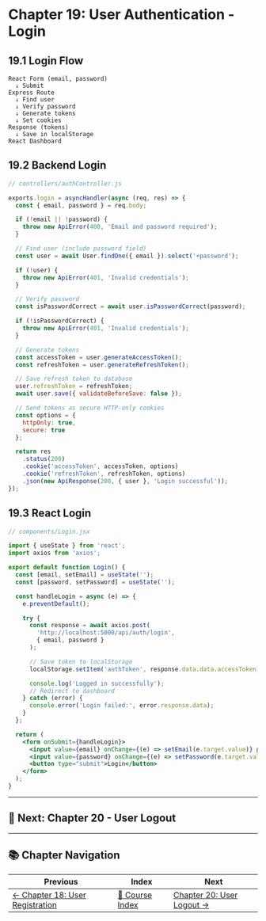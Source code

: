 # Chapter 19: User Authentication - Login

## 19.1 Login Flow

```
React Form (email, password)
  ↓ Submit
Express Route
  ↓ Find user
  ↓ Verify password
  ↓ Generate tokens
  ↓ Set cookies
Response (tokens)
  ↓ Save in localStorage
React Dashboard
```

## 19.2 Backend Login

```javascript
// controllers/authController.js

exports.login = asyncHandler(async (req, res) => {
  const { email, password } = req.body;

  if (!email || !password) {
    throw new ApiError(400, 'Email and password required');
  }

  // Find user (include password field)
  const user = await User.findOne({ email }).select('+password');

  if (!user) {
    throw new ApiError(401, 'Invalid credentials');
  }

  // Verify password
  const isPasswordCorrect = await user.isPasswordCorrect(password);

  if (!isPasswordCorrect) {
    throw new ApiError(401, 'Invalid credentials');
  }

  // Generate tokens
  const accessToken = user.generateAccessToken();
  const refreshToken = user.generateRefreshToken();

  // Save refresh token to database
  user.refreshToken = refreshToken;
  await user.save({ validateBeforeSave: false });

  // Send tokens as secure HTTP-only cookies
  const options = {
    httpOnly: true,
    secure: true
  };

  return res
    .status(200)
    .cookie('accessToken', accessToken, options)
    .cookie('refreshToken', refreshToken, options)
    .json(new ApiResponse(200, { user }, 'Login successful'));
});
```

## 19.3 React Login

```jsx
// components/Login.jsx

import { useState } from 'react';
import axios from 'axios';

export default function Login() {
  const [email, setEmail] = useState('');
  const [password, setPassword] = useState('');

  const handleLogin = async (e) => {
    e.preventDefault();

    try {
      const response = await axios.post(
        'http://localhost:5000/api/auth/login',
        { email, password }
      );

      // Save token to localStorage
      localStorage.setItem('authToken', response.data.data.accessToken);

      console.log('Logged in successfully');
      // Redirect to dashboard
    } catch (error) {
      console.error('Login failed:', error.response.data);
    }
  };

  return (
    <form onSubmit={handleLogin}>
      <input value={email} onChange={(e) => setEmail(e.target.value)} placeholder="Email" />
      <input value={password} onChange={(e) => setPassword(e.target.value)} placeholder="Password" type="password" />
      <button type="submit">Login</button>
    </form>
  );
}
```

---

## 🎯 Next: Chapter 20 - User Logout

---

## 📚 Chapter Navigation

| Previous | Index | Next |
|----------|-------|------|
| [← Chapter 18: User Registration](./18_USER_REGISTRATION.md) | [📖 Course Index](../README.md) | [Chapter 20: User Logout →](./20_USER_LOGOUT.md) |
